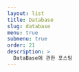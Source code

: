 ```yaml
---
layout: list
title: Database 
slug: database
menu: true
submenu: true
order: 21
description: >
  DataBase에 관한 포스팅
---
```

